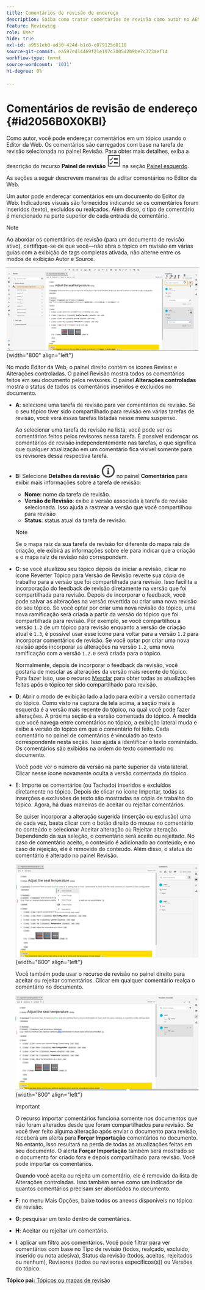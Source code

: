 ```yaml
---
title: Comentários de revisão de endereço
description: Saiba como tratar comentários de revisão como autor no AEM Guides. Descubra como um autor pode editar, filtrar, aceitar ou rejeitar comentários em um documento.
feature: Reviewing
role: User
hide: true
exl-id: a9551eb0-ad30-424d-b1c8-c079125d8118
source-git-commit: ea597cd14469f21e197c700542b9be7c373aef14
workflow-type: tm+mt
source-wordcount: '1031'
ht-degree: 0%

---
```


# Comentários de revisão de endereço {#id2056B0X0KBI}


Como autor, você pode endereçar comentários em um tópico usando o Editor da Web. Os comentários são carregados com base na tarefa de revisão selecionada no painel Revisão. Para obter mais detalhes, exiba a descrição do recurso **Painel de revisão** ![](images/active-review-tasklist-icon.svg) na seção [Painel esquerdo](../user-guide/web-editor-features.md#id2051EA0M0HS).

As seções a seguir descrevem maneiras de editar comentários no Editor da Web.

Um autor pode endereçar comentários em um documento do Editor da Web. Indicadores visuais são fornecidos indicando se os comentários foram inseridos \(texto\), excluídos ou realçados. Além disso, o tipo de comentário é mencionado na parte superior de cada entrada de comentário.

>[!NOTE]
>
> Ao abordar os comentários de revisão \(para um documento de revisão ativo\), certifique-se de que você—não abra o tópico em revisão em várias guias com a exibição de tags completas ativada, não alterne entre os modos de exibição Autor e Source.

![](images/comments-page-web-editor_cs.png){width="800" align="left"}

No modo Editor da Web, o painel direito contém os ícones Revisar e Alterações controladas. O painel Revisão mostra todos os comentários feitos em seu documento pelos revisores. O painel **Alterações controladas** mostra o status de todos os comentários inseridos e excluídos no documento.

- **A**: selecione uma tarefa de revisão para ver comentários de revisão. Se o seu tópico tiver sido compartilhado para revisão em várias tarefas de revisão, você verá essas tarefas listadas nesse menu suspenso.

  Ao selecionar uma tarefa de revisão na lista, você pode ver os comentários feitos pelos revisores nessa tarefa. É possível endereçar os comentários de revisão independentemente nas tarefas, o que significa que qualquer atualização em um comentário fica visível somente para os revisores dessa respectiva tarefa.

- **B:** Selecione **Detalhes da revisão** ![](images/active-review-info-icon.svg) no painel **Comentários** para exibir mais informações sobre a tarefa de revisão:

   - **Nome**: nome da tarefa de revisão.
   - **Versão de Revisão**: exibe a versão associada à tarefa de revisão selecionada. Isso ajuda a rastrear a versão que você compartilhou para revisão
   - **Status**: status atual da tarefa de revisão.

  >[!NOTE]
  >
  > Se o mapa raiz da sua tarefa de revisão for diferente do mapa raiz de criação, ele exibirá as informações sobre ele para indicar que a criação e o mapa raiz de revisão não correspondem.

- **C**: se você atualizou seu tópico depois de iniciar a revisão, clicar no ícone Reverter Tópico para Versão de Revisão reverte sua cópia de trabalho para a versão que foi compartilhada para revisão. Isso facilita a incorporação do feedback de revisão diretamente na versão que foi compartilhada para revisão. Depois de incorporar o feedback, você pode salvar as alterações na versão revertida ou criar uma nova revisão do seu tópico. Se você optar por criar uma nova revisão do tópico, uma nova ramificação será criada a partir da versão do tópico que foi compartilhada para revisão. Por exemplo, se você compartilhou a versão `1.2` de um tópico para revisão enquanto a versão de criação atual é `1.3`, é possível usar esse ícone para voltar para a versão `1.2` para incorporar comentários de revisão. Se você optar por criar uma nova revisão após incorporar as alterações na versão `1.2`, uma nova ramificação com a versão `1.2.0` será criada para o tópico.

  Normalmente, depois de incorporar o feedback da revisão, você gostaria de mesclar as alterações da versão mais recente do tópico. Para fazer isso, use o recurso [Mesclar](web-editor-features.md#id205DF04E0HS) para obter todas as atualizações feitas após o tópico ter sido compartilhado para revisão.

- **D**: Abrir o modo de exibição lado a lado para exibir a versão comentada do tópico. Como visto na captura de tela acima, a seção mais à esquerda é a versão mais recente do tópico, na qual você pode fazer alterações. A próxima seção é a versão comentada do tópico. À medida que você navega entre comentários no tópico, a exibição lateral muda e exibe a versão do tópico em que o comentário foi feito. Cada comentário no painel de comentários é vinculado ao texto correspondente nesta seção. Isso ajuda a identificar o texto comentado. Os comentários são exibidos na ordem do texto comentado no documento.

  Você pode ver o número da versão na parte superior da vista lateral. Clicar nesse ícone novamente oculta a versão comentada do tópico.

- E: Importe os comentários \(ou Tachado\) inseridos e excluídos diretamente no tópico. Depois de clicar no ícone Importar, todas as inserções e exclusões de texto são mostradas na cópia de trabalho do tópico. Agora, há duas maneiras de aceitar ou rejeitar comentários.

  Se quiser incorporar a alteração sugerida \(inserção ou exclusão\) uma de cada vez, basta clicar com o botão direito do mouse no comentário no conteúdo e selecionar Aceitar alteração ou Rejeitar alteração. Dependendo da sua seleção, o comentário será aceito ou rejeitado. No caso de comentário aceito, o conteúdo é adicionado ao conteúdo; e no caso de rejeição, ele é removido do conteúdo. Além disso, o status do comentário é alterado no painel Revisão.

  ![](images/import-comment-accept-web-editor_cs.png){width="800" align="left"}

  Você também pode usar o recurso de revisão no painel direito para aceitar ou rejeitar comentários. Clicar em qualquer comentário realça o comentário no documento.

  ![](images/changes-tab_cs.png){width="800" align="left"}

  >[!IMPORTANT]
  >
  > O recurso importar comentários funciona somente nos documentos que não foram alterados desde que foram compartilhados para revisão. Se você tiver feito alguma alteração após enviar o documento para revisão, receberá um alerta para **Forçar Importação** comentários no documento. No entanto, isso resultará na perda de todas as atualizações feitas em seu documento. O alerta **Forçar Importação** também será mostrado se o documento for criado fora e depois compartilhado para revisão. Você pode importar os comentários.

  Quando você aceita ou rejeita um comentário, ele é removido da lista de Alterações controladas. Isso também serve como um indicador de quantos comentários precisam ser abordados no documento.

- **F**: no menu Mais Opções, baixe todos os anexos disponíveis no tópico de revisão.
- **G**: pesquisar um texto dentro de comentários.
- **H**: Aceitar ou rejeitar um comentário.

- **I**: aplicar um filtro aos comentários. Você pode filtrar para ver comentários com base no Tipo de revisão \(todos, realçado, excluído, inserido ou nota adesiva\), Status da revisão \(todos, aceitos, rejeitados ou nenhum\), Revisores \(todos ou revisores específicos\(s\)\) ou Versões do tópico.


**Tópico pai:**&#x200B;[&#x200B; Tópicos ou mapas de revisão](review.md)
